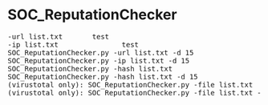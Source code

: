 # SOC_ReputationChecker
<pre>
-url list.txt		test  
-ip list.txt               test  
SOC_ReputationChecker.py -url list.txt -d 15
SOC_ReputationChecker.py -ip list.txt -d 15
SOC_ReputationChecker.py -hash list.txt
SOC_ReputationChecker.py -hash list.txt -d 15
(virustotal only): SOC_ReputationChecker.py -file list.txt
(virustotal only): SOC_ReputationChecker.py -file list.txt -d 15
</pre>